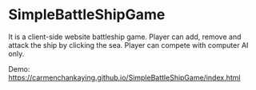 # SimpleBattleShipGame

It is a client-side website battleship game. Player can add, remove and attack the ship by clicking the sea. Player can compete with computer AI only.

Demo: https://carmenchankaying.github.io/SimpleBattleShipGame/index.html
